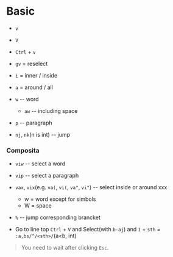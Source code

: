 # Basic

* `v`
* `V`
* `Ctrl` + `v`
* `gv` = reselect

* `i` = inner / inside
* `a` = around / all


* `w` -- word
    * `aw` -- including space
* `p` -- paragraph

* `nj`, `nk`(n is int) -- jump

### Composita

* `viw` -- select a word
* `vip` -- select a paragraph
* `vax`, `vix`(e.g. `va(`, `vi(`,  `va"`, `vi"`) -- select inside or around xxx
    * w = word except for simbols
    * W = space
* `%` -- jump corresponding brancket

* Go to line top `Ctrl` + `V` and Select(with `b-aj`) and `I` + `sth`  = `:a,bs/^/<sth>/`(a<b, int)
> You need to wait after clicking `Esc`.

